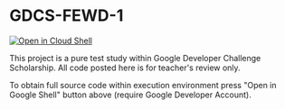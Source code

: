 # GDCS-FEWD-1

[![Open in Cloud Shell](http://gstatic.com/cloudssh/images/open-btn.png)](https://console.cloud.google.com/cloudshell/open?git_repo=https://github.com/AndreyLavrov/GDCS-FEWD-1&page=editor)

This project is a pure test study within Google Developer Challenge Scholarship.
All code posted here is for teacher's review only.

To obtain full source code within execution environment press "Open in Google Shell" button above (require Google Developer Account).
